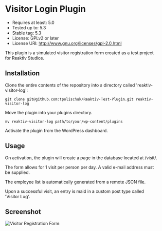 
# Visitor Login Plugin
- Requires at least: 5.0
- Tested up to: 5.3
- Stable tag: 5.3
- License: GPLv2 or later
- License URI: http://www.gnu.org/licenses/gpl-2.0.html

This plugin is a simulated visitor registration form created as a test project
for Reaktiv Studios.

## Installation

Clone the entire contents of the repository into a directory called 'reaktiv-visitor-log':

`git clone git@github.com:tpolischuk/Reaktiv-Test-Plugin.git reaktiv-visitor-log`

Move the plugin into your plugins directory.

`mv reaktiv-visitor-log path/to/your/wp-content/plugins`

Activate the plugin from the WordPress dashboard.

## Usage

On activation, the plugin will create a page in the database located at /visit/.

The form allows for 1 visit per person per day. A valid e-mail address must be supplied.

The employee list is automatically generated from a remote JSON file.

Upon a successful visit, an entry is maid in a custom post type called 'Visitor Log'.

## Screenshot

![Visitor Registration Form](https://i.imgur.com/bCxyfzc.png)
